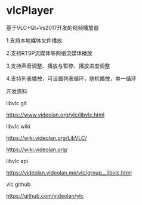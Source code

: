 # vlcPlayer
基于VLC+Qt+Vs2017开发的视频播放器

1.支持本地媒体文件播放

2.支持RTSP流媒体等网络流媒体播放

3.支持声音调整、播放与暂停、播放进度调整

4.支持列表播放，可设置列表循环，随机播放，单一循环


开发资料

libvlc git

https://www.videolan.org/vlc/libvlc.html

libvlc wiki

https://wiki.videolan.org/LibVLC/

https://wiki.videolan.org/

libvlc api

https://videolan.videolan.me/vlc/group__libvlc.html

vlc github

https://github.com/videolan/vlc

